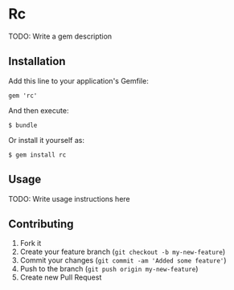 # Rc

TODO: Write a gem description

## Installation

Add this line to your application's Gemfile:

    gem 'rc'

And then execute:

    $ bundle

Or install it yourself as:

    $ gem install rc

## Usage

TODO: Write usage instructions here

## Contributing

1. Fork it
2. Create your feature branch (`git checkout -b my-new-feature`)
3. Commit your changes (`git commit -am 'Added some feature'`)
4. Push to the branch (`git push origin my-new-feature`)
5. Create new Pull Request
